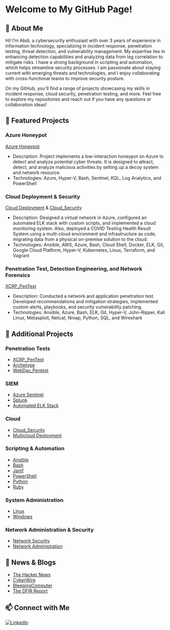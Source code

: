 # Welcome to My GitHub Page!

## 👋 About Me
Hi! I’m Abdi, a cybersecurity enthusiast with over 3 years of experience in information technology, specializing in incident response, penetration testing, threat detection, and vulnerability management. My expertise lies in enhancing detection capabilities and analyzing data from log correlation to mitigate risks. I have a strong background in scripting and automation, which helps streamline security processes. I am passionate about staying current with emerging threats and technologies, and I enjoy collaborating with cross-functional teams to improve security posture.

On my GitHub, you'll find a range of projects showcasing my skills in incident response, cloud security, penetration testing, and more. Feel free to explore my repositories and reach out if you have any questions or collaboration ideas!

## 🌟 Featured Projects
### Azure Honeypot
[Azure Honeypot](https://github.com/aele1401/Azure-Honeypot)

- Description: Project implements a low-interaction honeypot on Azure to detect and analyze potential cyber threats. It is designed to attract, detect, and analyze malicious activities by setting up a decoy system and network resource. 
- Technologies: Azure, Hyper-V, Bash, Sentinel, KQL, Log Analytics, and PowerShell

### Cloud Deployment & Security
[Cloud Deployment](https://github.com/aele1401/Luxxy) & [Cloud_Security](https://github.com/aele1401/Cloud_Security)
- Description: Designed a virtual network in Azure, configured an automated ELK stack with custom scripts, and implemented a cloud monitoring system. Also, deployed a COVID Testing Health Result System using a multi-cloud environment and infrastructure as code, migrating data from a physical on-premise solution to the cloud.
- Technologies: Ansible, AWS, Azure, Bash, Cloud Shell, Docker, ELK, Git, Google Cloud Platform, Hyper-V, Kubernetes, Linux, Terraform, and Vagrant

### Penetration Test, Detection Engineering, and Network Forensics
[XCRP_PenTest](https://github.com/aele1401/XCRP_PenTest)
- Description: Conducted a network and application penetration test. Developed recommendations and mitigation strategies, implemented custom alerts, playbooks, and security vulnerability patching.
- Technologies: Ansible, Azure, Bash, ELK, Git, Hyper-V, John-Ripper, Kali Linux, Metasploit, Netcat, Nmap, Python, SQL, and Wireshark

## 🔭 Additional Projects
### Penetration Tests
- [XCRP_PenTest](https://github.com/aele1401/XCRP_PenTest)
- [Archetype](https://github.com/aele1401/HacktheBox/tree/main/Archetype)
- [WebDav_Pentest](https://github.com/aele1401/WebDav_Pentest)

### SIEM
- [Azure Sentinel](https://github.com/aele1401/Azure-Honeypot)
- [Splunk](https://github.com/aele1401/SIEM)
- [Automated ELK Stack](https://github.com/aele1401/Cloud_Security)

### Cloud
- [Cloud_Security](https://github.com/aele1401/Cloud_Security)
- [Multicloud Deployment](https://github.com/aele1401/Luxxy)

### Scripting & Automation
- [Ansible](https://github.com/aele1401/Scripts/tree/main/Ansible)
- [Bash](https://github.com/aele1401/Scripts/tree/main/Bash)
- [Jamf](https://github.com/aele1401/Scripts/tree/main/Jamf)
- [PowerShell](https://github.com/aele1401/Scripts/tree/main/PowerShell)
- [Python](https://github.com/aele1401/Scripts/tree/main/Python)
- [Ruby](https://github.com/aele1401/Scripts/tree/main/Ruby)

### System Administration
- [Linux](https://github.com/aele1401/Linux)
- [Windows](https://github.com/aele1401/Windows)

### Network Administration & Security
- [Network Security](https://github.com/aele1401/Network-Security)
- [Network Administration](https://github.com/aele1401/Network-Admin)

## 🌱 News & Blogs
- [The Hacker News](https://thehackernews.com/)
- [CyberWire](https://thecyberwire.com/)
- [BleepingComputer](https://www.bleepingcomputer.com/)
- [The DFIR Report](https://thedfirreport.com/)

## 📫 Connect with Me
[![LinkedIn](https://img.shields.io/badge/LinkedIn-Connect-blue?style=flat&logo=linkedin)](https://www.linkedin.com/in/abdi-e-21a052138/)


